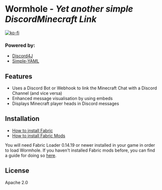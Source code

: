 # Wormhole - _Yet another simple DiscordMinecraft Link_
[![ko-fi](https://ko-fi.com/img/githubbutton_sm.svg)](https://ko-fi.com/O5O0KPPEY)

### Powered by:
- [Discord4J](https://github.com/Discord4J/Discord4J)
- [Simple-YAML](https://github.com/Carleslc/Simple-YAML)


## Features

- Uses a Discord Bot or Webhook to link the Minecraft Chat with a Discord Channel (and vice versa)
- Enhanced message visualisation by using embeds 
- Displays Minecraft player heads in Discord messages

## Installation

- [How to install Fabric](https://fabricmc.net/wiki/install)
- [How to install Fabric Mods](https://fabricmc.net/wiki/player:tutorials:adding_mods)

You will need Fabric Loader 0.14.19 or newer installed in your game in order to load Wormhole. If you haven't installed Fabric mods before, you can find a guide for doing so [here](https://fabricmc.net/wiki/install).


## License

Apache 2.0

